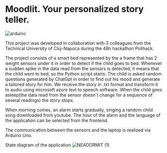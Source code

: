 # Moodlit. Your personalized story teller.
![arduino](https://github.com/user-attachments/assets/6f05fd3b-7bc0-47e6-b075-8e8414cf5dcf)

This project was developed in collaboration with 3 colleagues from the Technical University of Cluj-Napoca during the 48h hackathon Polihack.

The project consists of a smart bed represented by the a frame that has 2 weight sensors under it in order to detect if the child goes to bed. Whenever a sudden spike in the data read from the sensors is detected, it means that the child went to bed, so the Python script starts.
The child is asked random questions generated by ChatGpt in order to find out his mood and generate a tailored story for him. We receive the story in .txt format and transform it to audio using microsoft azure text to speech software. When the child goes asleep(the data read from the sensor doesn`t change for a sequence of several readings) the story stops.

When morning comes, an alarm starts gradually, singing a random child song downloaded from youtube.
The hour of the alarm and the language of the application can be selected from the frontend.

The communication between the sensors and the laptop is realized via Arduino Uno.

State diagram of the application
![NEADORMIT (1)](https://github.com/user-attachments/assets/ef9402e9-c429-42ae-9fa2-7d07c806f097)
